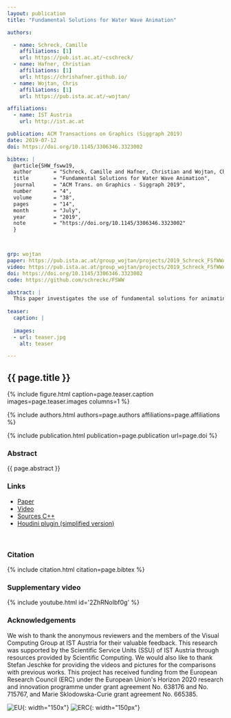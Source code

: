 ```yaml
---
layout: publication
title: "Fundamental Solutions for Water Wave Animation"

authors:

  - name: Schreck, Camille
    affiliations: [1]
    url: https://pub.ist.ac.at/~cschreck/
  - name: Hafner, Christian
    affiliations: [1]
    url: https://chrishafner.github.io/
  - name: Wojtan, Chris
    affiliations: [1]
    url: https://pub.ista.ac.at/~wojtan/

affiliations:
  - name: IST Austria
    url: http://ist.ac.at	

publication: ACM Transactions on Graphics (Siggraph 2019)
date: 2019-07-12
doi: https://doi.org/10.1145/3306346.3323002

bibtex: |
  @article{SHW_fsww19,
  author       = "Schreck, Camille and Hafner, Christian and Wojtan, Chris"
  title        = "Fundamental Solutions for Water Wave Animation",
  journal      = "ACM Trans. on Graphics - Siggraph 2019",
  number       = "4",
  volume       = "38",
  pages        = "14",
  month        = "July",
  year         = "2019",
  note         = "https://doi.org/10.1145/3306346.3323002"
  }



grp: wojtan
paper: https://pub.ista.ac.at/group_wojtan/projects/2019_Schreck_FSfWWA/fsww_author_version.pdf 
video: https://pub.ista.ac.at/group_wojtan/projects/2019_Schreck_FSfWWA/fsww_siggraph19_art130.mp4
doi: https://doi.org/10.1145/3306346.3323002
code: https://github.com/schreckc/FSWW

abstract: |
  This paper investigates the use of fundamental solutions for animating detailed linear water surface waves. We first propose an analytical solution for efficiently animating circular ripples in closed form. We then show how to adapt the method of fundamental solutions (MFS) to create ambient waves interacting with complex obstacles. Subsequently, we present a novel wavelet-based discretization which outperforms the state of the art MFS approach for simulating time-varying water surface waves with moving obstacles. Our results feature high-resolution spatial details, interactions with complex boundaries, and large open ocean domains. Our method compares favorably with previous work as well as known analytical solutions. We also present comparisons between our method and real world examples.
  
teaser:
  caption: |
    
  images:
  - url: teaser.jpg
    alt: teaser

---
```


## {{ page.title }}

{% include figure.html caption=page.teaser.caption images=page.teaser.images columns=1 %}

{% include authors.html authors=page.authors affiliations=page.affiliations %}

{% include publication.html publication=page.publication url=page.doi %}


### Abstract

{{ page.abstract }}

### Links

* [Paper](https://pub.ista.ac.at/group_wojtan/projects/2019_Schreck_FSfWWA/fsww_author_version.pdf)
* [Video](https://pub.ista.ac.at/group_wojtan/projects/2019_Schreck_FSfWWA/fsww_siggraph19_art130.mp4)
* [Sources C++]({{page.code}})
* [Houdini plugin (simplified version)](https://github.com/schreckc/FSWW_houdini)	
<br>

### Citation

{% include citation.html citation=page.bibtex %}

### Supplementary video

{% include youtube.html id='2ZhRNoIbf0g' %}

### Acknowledgements

We wish to thank the anonymous reviewers and the members of the Visual Computing Group at IST Austria for their valuable feedback. This research was supported by the Scientific Service Units (SSU) of IST Austria through resources provided by Scientific Computing. We would also like to thank Stefan Jeschke for providing the videos and pictures for the comparisons with previous works.
This project has received funding from the European Research Council (ERC) under the European Union's Horizon 2020 research and innovation programme under grant agreement No. 638176 and No. 715767, and Marie Sklodowska-Curie grant agreement No. 665385.


![EU](flag_yellow_low.jpg){: width="150x"}
![ERC](LOGO-ERC.jpg){: width="150px"}
